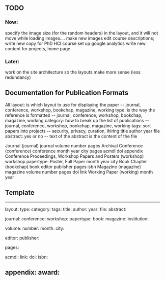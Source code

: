 ## TODO

### Now:
specify the image size (for the random headers) in the layout, and it will not move while loading images....
make new images
edit course descriptions; write new copy for PhD HCI course
set up google analytics
write new content for projects, home page

### Later:
work on the site architecture so the layouts make more sense (less redundancy)

## Documentation for Publication Formats

All
	layout: is which layout to use for displaying the paper -- journal, conference, workshop, bookchap, magazine, working
	type: is the way the reference is formatted -- journal, conference, workshop, bookchap, magazine, working
	category: how to break up the list of publications -- journal, conference, workshop, bookchap, magazine, working
	tags: sort papers into projects -- security, privacy, curation, ihiring
	title
	author
	year
	file
	abstract: yes or no -- text of the abstract is the content of the file

 Journal (journal)
	journal
	volume
	number
	pages
 Archival Conference (conference)
	conference
	month
	year
	city
	pages
	acmdl
	doi
	appendix
 Conference Proceedings, Workshop Papers and Posters (workshop)
	workshop
	papertype: Poster, Full Paper
	month
	year
	city
 Book Chapter (bookchap)
	book
	editor
	publisher
	pages
	isbn
 Magazine (magazine)
	magazine
	volume
	number
	pages
	doi
	link
 Working Paper (working)
	month
	year

## Template

---
layout: 
type: 
category: 
tags: 
title: 
author: 
year: 
file: 
abstract: 

journal: 
conference: 
workshop: 
papertype: 
book: 
magazine: 
institution: 

volume: 
number: 
month: 
city: 

editor:
publisher: 

pages: 

acmdl: 
link: 
doi: 
isbn: 

appendix: 
award: 
---
